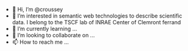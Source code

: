 - 👋 Hi, I’m @croussey
- 👀 I’m interested in semantic web technologies to describe scientific data. I belong to the TSCF lab of INRAE Center of Clemront ferrand
- 🌱 I’m currently learning ...
- 💞️ I’m looking to collaborate on ...
- 📫 How to reach me ...

<!---
croussey/croussey is a ✨ special ✨ repository because its `README.md` (this file) appears on your GitHub profile.
You can click the Preview link to take a look at your changes.
--->
